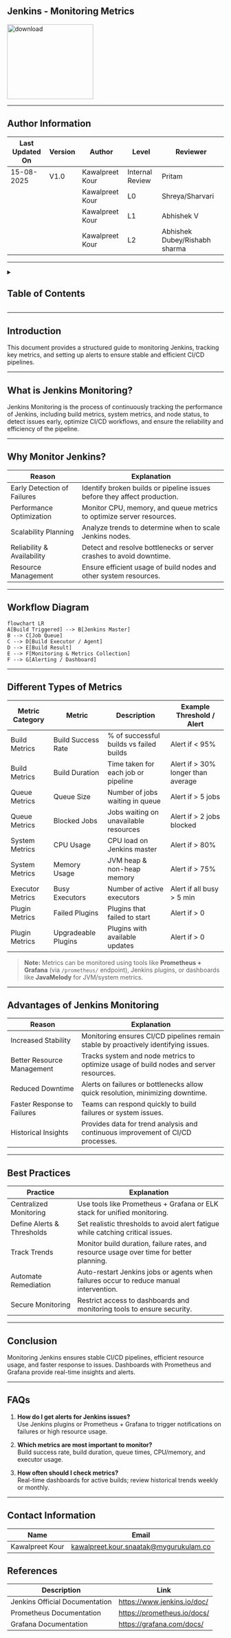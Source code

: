 ## Jenkins - Monitoring Metrics


<img width="200" height="174" alt="download" src="https://github.com/user-attachments/assets/edbf83f3-ad24-4621-967d-4bd7fab0d1f3" />

---

## Author Information
| Last Updated On | Version | Author           | Level           | Reviewer               |
|-----------------|---------|------------------|-----------------|------------------------|
| 15-08-2025      | V1.0    | Kawalpreet Kour  | Internal Review | Pritam                 |
|                 |         | Kawalpreet Kour  | L0              | Shreya/Sharvari        |
|                 |         | Kawalpreet Kour  | L1              | Abhishek V             |
|                 |         | Kawalpreet Kour  | L2              | Abhishek Dubey/Rishabh sharma |

---

<details>
  <summary><h2><strong>Table of Contents</strong></h2></summary>

- [Introduction](#introduction)
- [What is Jenkins Monitoring?](#what-is-jenkins-monitoring)
- [Why Monitor Jenkins?](#why-monitor-jenkins)
- [Workflow Diagram](#workflow-diagram)
- [Different Types of Metrics](#different-types-of-metrics)
- [Advantages of Jenkins Monitoring](#advantages-of-jenkins-monitoring)
- [Best Practices](#best-practices)
- [Conclusion](#conclusion)
- [FAQs](#faqs)
- [References](#references)

</details>

---

## Introduction
This document provides a structured guide to monitoring Jenkins, tracking key metrics, and setting up alerts to ensure stable and efficient CI/CD pipelines.

---

## What is Jenkins Monitoring?
Jenkins Monitoring is the process of continuously tracking the performance of Jenkins, including build metrics, system metrics, and node status, to detect issues early, optimize CI/CD workflows, and ensure the reliability and efficiency of the pipeline.

---

## Why Monitor Jenkins?

| Reason | Explanation |
|--------|-------------|
| Early Detection of Failures | Identify broken builds or pipeline issues before they affect production. |
| Performance Optimization | Monitor CPU, memory, and queue metrics to optimize server resources. |
| Scalability Planning | Analyze trends to determine when to scale Jenkins nodes. |
| Reliability & Availability | Detect and resolve bottlenecks or server crashes to avoid downtime. |
| Resource Management | Ensure efficient usage of build nodes and other system resources. |

---




## Workflow Diagram

```mermaid
flowchart LR
A[Build Triggered] --> B[Jenkins Master]
B --> C[Job Queue]
C --> D[Build Executor / Agent]
D --> E[Build Result]
E --> F[Monitoring & Metrics Collection]
F --> G[Alerting / Dashboard]
```

---

## Different Types of Metrics


| Metric Category  | Metric              | Description                             | Example Threshold / Alert         |
| ---------------- | ------------------ | ---------------------------------------  | --------------------------------- |
| Build Metrics    | Build Success Rate  | % of successful builds vs failed builds | Alert if < 95%                    |
| Build Metrics    | Build Duration      | Time taken for each job or pipeline     | Alert if > 30% longer than average |
| Queue Metrics    | Queue Size          | Number of jobs waiting in queue         | Alert if > 5 jobs                 |
| Queue Metrics    | Blocked Jobs        | Jobs waiting on unavailable resources   | Alert if > 2 jobs blocked         |
| System Metrics   | CPU Usage           | CPU load on Jenkins master              | Alert if > 80%                    |
| System Metrics   | Memory Usage        | JVM heap & non-heap memory              | Alert if > 75%                    |
| Executor Metrics | Busy Executors      | Number of active executors              | Alert if all busy > 5 min         |
| Plugin Metrics   | Failed Plugins      | Plugins that failed to start            | Alert if > 0                      |
| Plugin Metrics   | Upgradeable Plugins | Plugins with available updates          | Alert if > 0                      |

> **Note:** Metrics can be monitored using tools like **Prometheus + Grafana** (via `/prometheus/` endpoint), Jenkins plugins, or dashboards like **JavaMelody** for JVM/system metrics.

---
## Advantages of Jenkins Monitoring

| Reason | Explanation |
|--------|-------------|
| Increased Stability | Monitoring ensures CI/CD pipelines remain stable by proactively identifying issues. |
| Better Resource Management | Tracks system and node metrics to optimize usage of build nodes and server resources. |
| Reduced Downtime | Alerts on failures or bottlenecks allow quick resolution, minimizing downtime. |
| Faster Response to Failures | Teams can respond quickly to build failures or system issues. |
| Historical Insights | Provides data for trend analysis and continuous improvement of CI/CD processes. |

---

## Best Practices

| Practice | Explanation |
|----------|-------------|
| Centralized Monitoring | Use tools like Prometheus + Grafana or ELK stack for unified monitoring. |
| Define Alerts & Thresholds | Set realistic thresholds to avoid alert fatigue while catching critical issues. |
| Track Trends | Monitor build duration, failure rates, and resource usage over time for better planning. |
| Automate Remediation | Auto-restart Jenkins jobs or agents when failures occur to reduce manual intervention. |
| Secure Monitoring | Restrict access to dashboards and monitoring tools to ensure security. |

---

## Conclusion
Monitoring Jenkins ensures stable CI/CD pipelines, efficient resource usage, and faster response to issues. Dashboards with Prometheus and Grafana provide real-time insights and alerts.

---
## FAQs

1. **How do I get alerts for Jenkins issues?**  
   Use Jenkins plugins or Prometheus + Grafana to trigger notifications on failures or high resource usage.

2. **Which metrics are most important to monitor?**  
   Build success rate, build duration, queue times, CPU/memory, and executor usage.

3. **How often should I check metrics?**  
   Real-time dashboards for active builds; review historical trends weekly or monthly.

---

## Contact Information

| Name             | Email                          |
|------------------|--------------------------------|
| Kawalpreet Kour  | kawalpreet.kour.snaatak@mygurukulam.co |


## References

| Description                   | Link                                        |
|-------------------------------|---------------------------------------------|
| Jenkins Official Documentation | https://www.jenkins.io/doc/                 |
| Prometheus Documentation       | https://prometheus.io/docs/                 |
| Grafana Documentation          | https://grafana.com/docs/                   |


